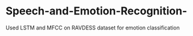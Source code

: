 # Speech-and-Emotion-Recognition-
Used LSTM and MFCC on RAVDESS dataset for emotion classification 
